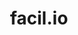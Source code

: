 ---
codehost: https://github.com/boazsegev/facil.io
logohandle: facilio
sort: facilio
title: facil.io
website: http://facil.io/
---